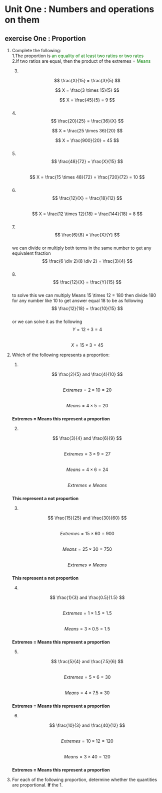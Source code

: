 # Unit One : Numbers and operations on them
## exercise One : Proportion
1. Complete the following:  
    1.The proportion is <span style="color:green">an equality of at least two ratios or two rates</span>  
    2.If two ratios are equal, then the product of the extremes = <span style="color:green">Means</span>  
    
    3.
    $$
    \frac{X}{15} = \frac{3}{5}
    $$  
    
    $$
    X = \frac{3 \times 15}{5}
    $$  
    
    $$
    X = \frac{45}{5} = 9
    $$  
    4.
    $$
    \frac{20}{25} = \frac{36}{X}
    $$  
    
    $$
    X = \frac{25 \times 36}{20}
    $$  
    
    $$
    X = \frac{900}{20} = 45
    $$  
    5.
    $$
    \frac{48}{72} = \frac{X}{15}
    $$  
    $$
    X = \frac{15 \times 48}{72} = \frac{720}{72} = 10
    $$  
    6.
    $$
    \frac{12}{X} = \frac{18}{12} 
    $$  
    $$
    X = \frac{12 \times 12}{18} = \frac{144}{18} = 8
    $$  
    7.
    $$
    \frac{6}{8} = \frac{X}{Y} 
    $$  
    we can divide or multiply both terms in the same number to get any equivalent fraction 
    $$
    \frac{6 \div 2}{8 \div 2} = \frac{3}{4}
    $$  
    8.
    $$
    \frac{12}{X} = \frac{Y}{15}
    $$  
    to solve this we can multiply Means 15 \times 12 = 180 then divide 180 for any number like 10 to get answer equal 18 to be as following  
    $$
    \frac{12}{18} = \frac{10}{15}
    $$  
    or we can solve it as the following  
    $$
    Y = 12 \div 3 = 4
    $$  
    $$
    X = 15 \times 3 = 45
    $$  

2. Which of the following represents a proportion:  

    1. 
    $$
    \frac{2}{5} and \frac{4}{10}
    $$  
    $$
    Extremes = 2 \times 10 = 20  
    $$  
    $$
    Means = 4 \times 5 = 20  
    $$  
    **Extremes = Means this represent a proportion**  
    
    2.
    $$
    \frac{3}{4} and \frac{6}{9}
    $$  
    $$
    Extremes = 3 \times 9 = 27  
    $$  
    $$
    Means = 4 \times 6 = 24  
    $$  
    $$
    Extremes \neq Means 
    $$  
    **This represent a not proportion**  
    
    3.
    $$
    \frac{15}{25} and \frac{30}{60}
    $$  
    $$
    Extremes = 15 \times 60 = 900  
    $$  
    $$
    Means = 25 \times 30 = 750  
    $$  
    $$
    Extremes \neq Means 
    $$  
    **This represent a not proportion**  
    
    4.
    $$
    \frac{1}{3} and \frac{0.5}{1.5}
    $$  
    $$
    Extremes = 1 \times 1.5 = 1.5  
    $$  
    $$
    Means = 3 \times 0.5 = 1.5  
    $$  
    **Extremes = Means this represent a proportion**  
    
    5.
    $$
    \frac{5}{4} and \frac{7.5}{6}
    $$  
    $$
    Extremes = 5 \times 6 = 30  
    $$  
    $$
    Means = 4 \times 7.5 = 30  
    $$  
    **Extremes = Means this represent a proportion**  
    
    6.
    $$
    \frac{10}{3} and \frac{40}{12}
    $$  
    $$
    Extremes = 10 \times 12 = 120  
    $$  
    $$
    Means = 3 \times 40 = 120  
    $$  
    **Extremes = Means this represent a proportion**  
3. For each of the following proportion, determine whether the quantities are proportional. **If** the 
    1.
    
